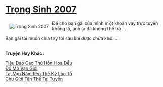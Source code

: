 <a href="https://truyentiki.com/trong-sinh-2007.33791/" title="Trọng Sinh 2007"><h1>Trọng Sinh 2007</h1></a><div style="display:table"><img align="right" style="float: left; padding: 10px;" src="https://truyentiki.com/a/img/str/src/33791.jpg" alt="Trọng Sinh 2007">Để cho bạn gái của mình một khoản vay trực tuyến khổng lồ, anh ta đã không thể trả ... <p></p> Bạn gái tôi muốn chia tay tôi sau khi được chữa khỏi ...</div><p><br><b>Truyện Hay Khác :</b></p><a href="https://truyentiki.com/tieu-dao-cao-thu-hon-hoa-deu.33790/" alt="Tiêu Dao Cao Thủ Hỗn Hoa Đều">Tiêu Dao Cao Thủ Hỗn Hoa Đều</a><br/><a href="https://truyentiki.wordpress.com/2020/06/08/do-mo-van-gioi/" alt="Đồ Mô Vạn Giới">Đồ Mô Vạn Giới</a><br/><a href="https://github.com/nownovels/top500/tree/master/truyenhay/33814/" alt="Ta, Vạn Năm Rèn Thể Kỳ Lão Tổ">Ta, Vạn Năm Rèn Thể Kỳ Lão Tổ</a><br/><a href="https://github.com/nownovels/top500/tree/master/truyenhay/33488/" alt="Chư Giới Tận Thế Tại Tuyến">Chư Giới Tận Thế Tại Tuyến</a><br/>